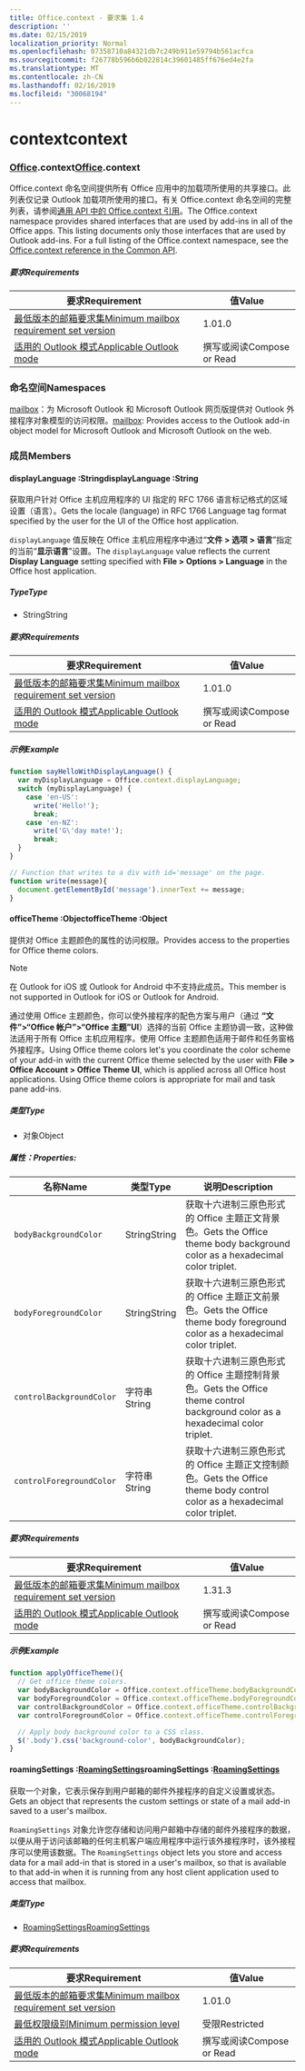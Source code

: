 ```yaml
---
title: Office.context - 要求集 1.4
description: ''
ms.date: 02/15/2019
localization_priority: Normal
ms.openlocfilehash: 07358710a84321db7c249b911e59794b561acfca
ms.sourcegitcommit: f26778b596b6b022814c39601485ff676ed4e2fa
ms.translationtype: MT
ms.contentlocale: zh-CN
ms.lasthandoff: 02/16/2019
ms.locfileid: "30068194"
---
```

# <a name="context"></a><span data-ttu-id="300d9-102">context</span><span class="sxs-lookup"><span data-stu-id="300d9-102">context</span></span>

### <a name="officeofficemdcontext"></a><span data-ttu-id="300d9-103">[Office](Office.md).context</span><span class="sxs-lookup"><span data-stu-id="300d9-103">[Office](Office.md).context</span></span>

<span data-ttu-id="300d9-p101">Office.context 命名空间提供所有 Office 应用中的加载项所使用的共享接口。此列表仅记录 Outlook 加载项所使用的接口。有关 Office.context 命名空间的完整列表，请参阅[通用 API 中的 Office.context 引用](/javascript/api/office/office.context)。</span><span class="sxs-lookup"><span data-stu-id="300d9-p101">The Office.context namespace provides shared interfaces that are used by add-ins in all of the Office apps. This listing documents only those interfaces that are used by Outlook add-ins. For a full listing of the Office.context namespace, see the [Office.context reference in the Common API](/javascript/api/office/office.context).</span></span>

##### <a name="requirements"></a><span data-ttu-id="300d9-106">要求</span><span class="sxs-lookup"><span data-stu-id="300d9-106">Requirements</span></span>

|<span data-ttu-id="300d9-107">要求</span><span class="sxs-lookup"><span data-stu-id="300d9-107">Requirement</span></span>| <span data-ttu-id="300d9-108">值</span><span class="sxs-lookup"><span data-stu-id="300d9-108">Value</span></span>|
|---|---|
|[<span data-ttu-id="300d9-109">最低版本的邮箱要求集</span><span class="sxs-lookup"><span data-stu-id="300d9-109">Minimum mailbox requirement set version</span></span>](/office/dev/add-ins/reference/requirement-sets/outlook-api-requirement-sets)| <span data-ttu-id="300d9-110">1.0</span><span class="sxs-lookup"><span data-stu-id="300d9-110">1.0</span></span>|
|[<span data-ttu-id="300d9-111">适用的 Outlook 模式</span><span class="sxs-lookup"><span data-stu-id="300d9-111">Applicable Outlook mode</span></span>](https://docs.microsoft.com/outlook/add-ins/#extension-points)| <span data-ttu-id="300d9-112">撰写或阅读</span><span class="sxs-lookup"><span data-stu-id="300d9-112">Compose or Read</span></span>|

### <a name="namespaces"></a><span data-ttu-id="300d9-113">命名空间</span><span class="sxs-lookup"><span data-stu-id="300d9-113">Namespaces</span></span>

<span data-ttu-id="300d9-114">[mailbox](office.context.mailbox.md)：为 Microsoft Outlook 和 Microsoft Outlook 网页版提供对 Outlook 外接程序对象模型的访问权限。</span><span class="sxs-lookup"><span data-stu-id="300d9-114">[mailbox](office.context.mailbox.md): Provides access to the Outlook add-in object model for Microsoft Outlook and Microsoft Outlook on the web.</span></span>

### <a name="members"></a><span data-ttu-id="300d9-115">成员</span><span class="sxs-lookup"><span data-stu-id="300d9-115">Members</span></span>

####  <a name="displaylanguage-string"></a><span data-ttu-id="300d9-116">displayLanguage :String</span><span class="sxs-lookup"><span data-stu-id="300d9-116">displayLanguage :String</span></span>

<span data-ttu-id="300d9-117">获取用户针对 Office 主机应用程序的 UI 指定的 RFC 1766 语言标记格式的区域设置（语言）。</span><span class="sxs-lookup"><span data-stu-id="300d9-117">Gets the locale (language) in RFC 1766 Language tag format specified by the user for the UI of the Office host application.</span></span>

<span data-ttu-id="300d9-118">`displayLanguage` 值反映在 Office 主机应用程序中通过“**文件 > 选项 > 语言**”指定的当前“**显示语言**”设置。</span><span class="sxs-lookup"><span data-stu-id="300d9-118">The `displayLanguage` value reflects the current **Display Language** setting specified with **File > Options > Language** in the Office host application.</span></span>

##### <a name="type"></a><span data-ttu-id="300d9-119">Type</span><span class="sxs-lookup"><span data-stu-id="300d9-119">Type</span></span>

*   <span data-ttu-id="300d9-120">String</span><span class="sxs-lookup"><span data-stu-id="300d9-120">String</span></span>

##### <a name="requirements"></a><span data-ttu-id="300d9-121">要求</span><span class="sxs-lookup"><span data-stu-id="300d9-121">Requirements</span></span>

|<span data-ttu-id="300d9-122">要求</span><span class="sxs-lookup"><span data-stu-id="300d9-122">Requirement</span></span>| <span data-ttu-id="300d9-123">值</span><span class="sxs-lookup"><span data-stu-id="300d9-123">Value</span></span>|
|---|---|
|[<span data-ttu-id="300d9-124">最低版本的邮箱要求集</span><span class="sxs-lookup"><span data-stu-id="300d9-124">Minimum mailbox requirement set version</span></span>](/office/dev/add-ins/reference/requirement-sets/outlook-api-requirement-sets)| <span data-ttu-id="300d9-125">1.0</span><span class="sxs-lookup"><span data-stu-id="300d9-125">1.0</span></span>|
|[<span data-ttu-id="300d9-126">适用的 Outlook 模式</span><span class="sxs-lookup"><span data-stu-id="300d9-126">Applicable Outlook mode</span></span>](https://docs.microsoft.com/outlook/add-ins/#extension-points)| <span data-ttu-id="300d9-127">撰写或阅读</span><span class="sxs-lookup"><span data-stu-id="300d9-127">Compose or Read</span></span>|

##### <a name="example"></a><span data-ttu-id="300d9-128">示例</span><span class="sxs-lookup"><span data-stu-id="300d9-128">Example</span></span>

```javascript
function sayHelloWithDisplayLanguage() {
  var myDisplayLanguage = Office.context.displayLanguage;
  switch (myDisplayLanguage) {
    case 'en-US':
      write('Hello!');
      break;
    case 'en-NZ':
      write('G\'day mate!');
      break;
  }
}

// Function that writes to a div with id='message' on the page.
function write(message){
  document.getElementById('message').innerText += message;
}
```

####  <a name="officetheme-object"></a><span data-ttu-id="300d9-129">officeTheme :Object</span><span class="sxs-lookup"><span data-stu-id="300d9-129">officeTheme :Object</span></span>

<span data-ttu-id="300d9-130">提供对 Office 主题颜色的属性的访问权限。</span><span class="sxs-lookup"><span data-stu-id="300d9-130">Provides access to the properties for Office theme colors.</span></span>

> [!NOTE]
> <span data-ttu-id="300d9-131">在 Outlook for iOS 或 Outlook for Android 中不支持此成员。</span><span class="sxs-lookup"><span data-stu-id="300d9-131">This member is not supported in Outlook for iOS or Outlook for Android.</span></span>

<span data-ttu-id="300d9-p102">通过使用 Office 主题颜色，你可以使外接程序的配色方案与用户（通过 **“文件”>“Office 帐户”>“Office 主题”UI**）选择的当前 Office 主题协调一致，这种做法适用于所有 Office 主机应用程序。使用 Office 主题颜色适用于邮件和任务窗格外接程序。</span><span class="sxs-lookup"><span data-stu-id="300d9-p102">Using Office theme colors let's you coordinate the color scheme of your add-in with the current Office theme selected by the user with **File > Office Account > Office Theme UI**, which is applied across all Office host applications. Using Office theme colors is appropriate for mail and task pane add-ins.</span></span>

##### <a name="type"></a><span data-ttu-id="300d9-134">类型</span><span class="sxs-lookup"><span data-stu-id="300d9-134">Type</span></span>

*   <span data-ttu-id="300d9-135">对象</span><span class="sxs-lookup"><span data-stu-id="300d9-135">Object</span></span>

##### <a name="properties"></a><span data-ttu-id="300d9-136">属性：</span><span class="sxs-lookup"><span data-stu-id="300d9-136">Properties:</span></span>

|<span data-ttu-id="300d9-137">名称</span><span class="sxs-lookup"><span data-stu-id="300d9-137">Name</span></span>| <span data-ttu-id="300d9-138">类型</span><span class="sxs-lookup"><span data-stu-id="300d9-138">Type</span></span>| <span data-ttu-id="300d9-139">说明</span><span class="sxs-lookup"><span data-stu-id="300d9-139">Description</span></span>|
|---|---|---|
|`bodyBackgroundColor`| <span data-ttu-id="300d9-140">String</span><span class="sxs-lookup"><span data-stu-id="300d9-140">String</span></span>|<span data-ttu-id="300d9-141">获取十六进制三原色形式的 Office 主题正文背景色。</span><span class="sxs-lookup"><span data-stu-id="300d9-141">Gets the Office theme body background color as a hexadecimal color triplet.</span></span>|
|`bodyForegroundColor`| <span data-ttu-id="300d9-142">String</span><span class="sxs-lookup"><span data-stu-id="300d9-142">String</span></span>|<span data-ttu-id="300d9-143">获取十六进制三原色形式的 Office 主题正文前景色。</span><span class="sxs-lookup"><span data-stu-id="300d9-143">Gets the Office theme body foreground color as a hexadecimal color triplet.</span></span>|
|`controlBackgroundColor`| <span data-ttu-id="300d9-144">字符串</span><span class="sxs-lookup"><span data-stu-id="300d9-144">String</span></span>|<span data-ttu-id="300d9-145">获取十六进制三原色形式的 Office 主题控制背景色。</span><span class="sxs-lookup"><span data-stu-id="300d9-145">Gets the Office theme control background color as a hexadecimal color triplet.</span></span>|
|`controlForegroundColor`| <span data-ttu-id="300d9-146">字符串</span><span class="sxs-lookup"><span data-stu-id="300d9-146">String</span></span>|<span data-ttu-id="300d9-147">获取十六进制三原色形式的 Office 主题正文控制颜色。</span><span class="sxs-lookup"><span data-stu-id="300d9-147">Gets the Office theme body control color as a hexadecimal color triplet.</span></span>|

##### <a name="requirements"></a><span data-ttu-id="300d9-148">要求</span><span class="sxs-lookup"><span data-stu-id="300d9-148">Requirements</span></span>

|<span data-ttu-id="300d9-149">要求</span><span class="sxs-lookup"><span data-stu-id="300d9-149">Requirement</span></span>| <span data-ttu-id="300d9-150">值</span><span class="sxs-lookup"><span data-stu-id="300d9-150">Value</span></span>|
|---|---|
|[<span data-ttu-id="300d9-151">最低版本的邮箱要求集</span><span class="sxs-lookup"><span data-stu-id="300d9-151">Minimum mailbox requirement set version</span></span>](/office/dev/add-ins/reference/requirement-sets/outlook-api-requirement-sets)| <span data-ttu-id="300d9-152">1.3</span><span class="sxs-lookup"><span data-stu-id="300d9-152">1.3</span></span>|
|[<span data-ttu-id="300d9-153">适用的 Outlook 模式</span><span class="sxs-lookup"><span data-stu-id="300d9-153">Applicable Outlook mode</span></span>](https://docs.microsoft.com/outlook/add-ins/#extension-points)| <span data-ttu-id="300d9-154">撰写或阅读</span><span class="sxs-lookup"><span data-stu-id="300d9-154">Compose or Read</span></span>|

##### <a name="example"></a><span data-ttu-id="300d9-155">示例</span><span class="sxs-lookup"><span data-stu-id="300d9-155">Example</span></span>

```javascript
function applyOfficeTheme(){
  // Get office theme colors.
  var bodyBackgroundColor = Office.context.officeTheme.bodyBackgroundColor;
  var bodyForegroundColor = Office.context.officeTheme.bodyForegroundColor;
  var controlBackgroundColor = Office.context.officeTheme.controlBackgroundColor
  var controlForegroundColor = Office.context.officeTheme.controlForegroundColor;

  // Apply body background color to a CSS class.
  $('.body').css('background-color', bodyBackgroundColor);
}
```

####  <a name="roamingsettings-roamingsettingsjavascriptapioutlook14officeroamingsettings"></a><span data-ttu-id="300d9-156">roamingSettings :[RoamingSettings](/javascript/api/outlook_1_4/office.RoamingSettings)</span><span class="sxs-lookup"><span data-stu-id="300d9-156">roamingSettings :[RoamingSettings](/javascript/api/outlook_1_4/office.RoamingSettings)</span></span>

<span data-ttu-id="300d9-157">获取一个对象，它表示保存到用户邮箱的邮件外接程序的自定义设置或状态。</span><span class="sxs-lookup"><span data-stu-id="300d9-157">Gets an object that represents the custom settings or state of a mail add-in saved to a user's mailbox.</span></span>

<span data-ttu-id="300d9-158">`RoamingSettings` 对象允许您存储和访问用户邮箱中存储的邮件外接程序的数据，以便从用于访问该邮箱的任何主机客户端应用程序中运行该外接程序时，该外接程序可以使用该数据。</span><span class="sxs-lookup"><span data-stu-id="300d9-158">The `RoamingSettings` object lets you store and access data for a mail add-in that is stored in a user's mailbox, so that is available to that add-in when it is running from any host client application used to access that mailbox.</span></span>

##### <a name="type"></a><span data-ttu-id="300d9-159">类型</span><span class="sxs-lookup"><span data-stu-id="300d9-159">Type</span></span>

*   [<span data-ttu-id="300d9-160">RoamingSettings</span><span class="sxs-lookup"><span data-stu-id="300d9-160">RoamingSettings</span></span>](/javascript/api/outlook_1_4/office.RoamingSettings)

##### <a name="requirements"></a><span data-ttu-id="300d9-161">要求</span><span class="sxs-lookup"><span data-stu-id="300d9-161">Requirements</span></span>

|<span data-ttu-id="300d9-162">要求</span><span class="sxs-lookup"><span data-stu-id="300d9-162">Requirement</span></span>| <span data-ttu-id="300d9-163">值</span><span class="sxs-lookup"><span data-stu-id="300d9-163">Value</span></span>|
|---|---|
|[<span data-ttu-id="300d9-164">最低版本的邮箱要求集</span><span class="sxs-lookup"><span data-stu-id="300d9-164">Minimum mailbox requirement set version</span></span>](/office/dev/add-ins/reference/requirement-sets/outlook-api-requirement-sets)| <span data-ttu-id="300d9-165">1.0</span><span class="sxs-lookup"><span data-stu-id="300d9-165">1.0</span></span>|
|[<span data-ttu-id="300d9-166">最低权限级别</span><span class="sxs-lookup"><span data-stu-id="300d9-166">Minimum permission level</span></span>](https://docs.microsoft.com/outlook/add-ins/understanding-outlook-add-in-permissions)| <span data-ttu-id="300d9-167">受限</span><span class="sxs-lookup"><span data-stu-id="300d9-167">Restricted</span></span>|
|[<span data-ttu-id="300d9-168">适用的 Outlook 模式</span><span class="sxs-lookup"><span data-stu-id="300d9-168">Applicable Outlook mode</span></span>](https://docs.microsoft.com/outlook/add-ins/#extension-points)| <span data-ttu-id="300d9-169">撰写或阅读</span><span class="sxs-lookup"><span data-stu-id="300d9-169">Compose or Read</span></span>|
